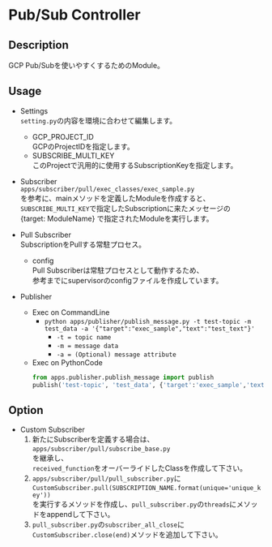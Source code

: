 # Pub/Sub Controller

## Description
GCP Pub/Subを使いやすくするためのModule。

## Usage
- Settings<br>
`setting.py`の内容を環境に合わせて編集します。<br>
    - GCP_PROJECT_ID<br>
    GCPのProjectIDを指定します。
    - SUBSCRIBE_MULTI_KEY<br>
    このProjectで汎用的に使用するSubscriptionKeyを指定します。

- Subscriber<br>
`apps/subscriber/pull/exec_classes/exec_sample.py`<br>
を参考に、mainメソッドを定義したModuleを作成すると、<br>
`SUBSCRIBE_MULTI_KEY`で指定したSubscriptionに来たメッセージの<br>
{target: ModuleName} で指定されたModuleを実行します。

- Pull Subscriber<br>
SubscriptionをPullする常駐プロセス。
    - config<br>
    Pull Subscriberは常駐プロセスとして動作するため、<br>
    参考までにsupervisorのconfigファイルを作成しています。
    
- Publisher<br>
    - Exec on CommandLine
        - `python apps/publisher/publish_message.py -t test-topic -m test_data -a '{"target":"exec_sample","text":"test_text"}'`<br>
            - `-t = topic name`
            - `-m = message data`
            - `-a = (Optional) message attribute`
    - Exec on PythonCode
        ```python
        from apps.publisher.publish_message import publish
        publish('test-topic', 'test_data', {'target':'exec_sample','text':'test_text'})
        ```

## Option
- Custom Subscriber
    1. 新たにSubscriberを定義する場合は、
    `apps/subscriber/pull/subscribe_base.py`<br>
    を継承し、<br>
    `received_function`をオーバーライドしたClassを作成して下さい。
    2. `apps/subscriber/pull/pull_subscriber.py`に<br>
    ```CustomSubscriber.pull(SUBSCRIPTION_NAME.format(unique='unique_key'))```<br>
    を実行するメソッドを作成し、`pull_subscriber.py`の`threads`にメソッドをappendして下さい。
    3. `pull_subscriber.py`の```subscriber_all_close```に<br>
    ```CustomSubscriber.close(end)```メソッドを追加して下さい。